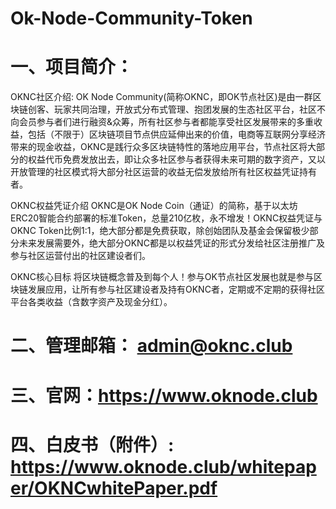 # Ok-Node-Community-Token
# 一、项目简介：
OKNC社区介绍:
OK Node Community(简称OKNC，即OK节点社区)是由一群区块链创客、玩家共同治理，开放式分布式管理、抱团发展的生态社区平台，社区不向会员参与者们进行融资&众筹，所有社区参与者都能享受社区发展带来的多重收益，包括（不限于）区块链项目节点供应延伸出来的价值，电商等互联网分享经济带来的现金收益，OKNC是践行众多区块链特性的落地应用平台，节点社区将大部分的权益代币免费发放出去，即让众多社区参与者获得未来可期的数字资产，又以开放管理的社区模式将大部分社区运营的收益无偿发放给所有社区权益凭证持有者。

OKNC权益凭证介绍
OKNC是OK Node Coin（通证）的简称，基于以太坊ERC20智能合约部署的标准Token，总量210亿枚，永不增发！OKNC权益凭证与OKNC Token比例1:1，绝大部分都是免费获取，除创始团队及基金会保留极少部分未来发展需要外，绝大部分OKNC都是以权益凭证的形式分发给社区注册推广及参与社区运营付出的社区建设者们。

OKNC核心目标
将区块链概念普及到每个人！参与OK节点社区发展也就是参与区块链发展应用，让所有参与社区建设者及持有OKNC者，定期或不定期的获得社区平台各类收益（含数字资产及现金分红）。

# 二、管理邮箱： admin@oknc.club

# 三、官网：https://www.oknode.club

# 四、白皮书（附件）: https://www.oknode.club/whitepaper/OKNCwhitePaper.pdf
